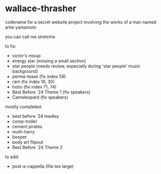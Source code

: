 # wallace-thrasher
codename for a secret website project involving the works of a man named artie yamamoto

you can call me stretchie

to fix:
- victor's mixup
- energy star (missing a small section)
- star people (needs review, especially during 'star people' music background)
- perma-tease (fix index 59)
- ram (fix index 16, 30)
- hoho (fix index 71, 74)
- Best Before '24 Theme 1 (fix speakers)
- Cameleopard (fix speakers)

mostly completed:
- best before '24 medley
- comp-troller
- cement pirates
- multi-harry
- booper
- body art flipout
- Best Before '24 Theme 2

to add:
- post-a-cappella (file too large)
